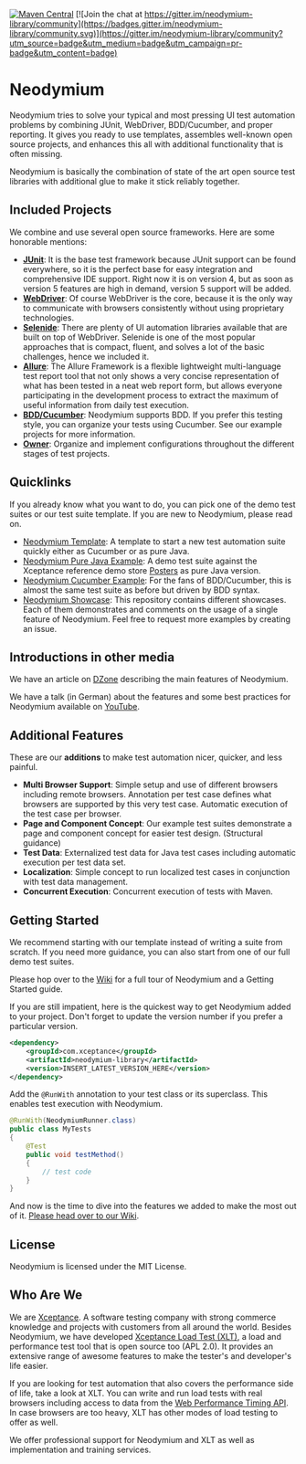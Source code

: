 [![Maven Central](https://img.shields.io/maven-central/v/com.xceptance/neodymium-library.svg?label=Maven%20Central)](https://search.maven.org/search?q=g:%22com.xceptance%22%20AND%20a:%22neodymium-library%22) [![Join the chat at https://gitter.im/neodymium-library/community](https://badges.gitter.im/neodymium-library/community.svg)](https://gitter.im/neodymium-library/community?utm_source=badge&utm_medium=badge&utm_campaign=pr-badge&utm_content=badge)

# Neodymium

Neodymium tries to solve your typical and most pressing UI test automation problems by combining JUnit, WebDriver, BDD/Cucumber, and proper reporting. It gives you ready to use templates, assembles well-known open source projects, and enhances this all with additional functionality that is often missing.

Neodymium is basically the combination of state of the art open source test libraries with additional glue to make it stick reliably together.

## Included Projects
We combine and use several open source frameworks. Here are some honorable mentions:

* [**JUnit**](https://github.com/junit-team/junit4): It is the base test framework because JUnit support can be found everywhere, so it is the perfect base for easy integration and comprehensive IDE support. Right now it is on version 4, but as soon as version 5 features are high in demand, version 5 support will be added.
* [**WebDriver**](https://github.com/SeleniumHQ/selenium): Of course WebDriver is the core, because it is the only way to communicate with browsers consistently without using proprietary technologies.
* [**Selenide**](https://github.com/codeborne/selenide): There are plenty of UI automation libraries available that are built on top of WebDriver. Selenide is one of the most popular approaches that is compact, fluent, and solves a lot of the basic challenges, hence we included it.
* [**Allure**](https://github.com/allure-framework/allure2): The Allure Framework is a flexible lightweight multi-language test report tool that not only shows a very concise representation of what has been tested in a neat web report form, but allows everyone participating in the development process to extract the maximum of useful information from daily test execution.
* [**BDD/Cucumber**](https://github.com/cucumber/cucumber-jvm): Neodymium supports BDD. If you prefer this testing style, you can organize your tests using Cucumber. See our example projects for more information.
* [**Owner**](https://github.com/lviggiano/owner): Organize and implement configurations throughout the different stages of test projects.

## Quicklinks
If you already know what you want to do, you can pick one of the demo test suites or our test suite template. If you are new to Neodymium, please read on. 

* [Neodymium Template](https://github.com/Xceptance/neodymium-template): A template to start a new test automation suite quickly either as Cucumber or as pure Java. 
* [Neodymium Pure Java Example](https://github.com/Xceptance/neodymium-example): A demo test suite against the Xceptance reference demo store [Posters](https://github.com/Xceptance/neodymium-library/wiki/Posters-demo-store) as pure Java version.  
* [Neodymium Cucumber Example](https://github.com/Xceptance/neodymium-cucumber-example): For the fans of BDD/Cucumber, this is almost the same test suite as before but driven by BDD syntax.
* [Neodymium Showcase](https://github.com/Xceptance/neodymium-showcase): This repository contains different showcases. Each of them demonstrates and comments on the usage of a single feature of Neodymium. Feel free to request more examples by creating an issue.

## Introductions in other media
We have an article on [DZone](https://dzone.com/articles/neodymium-an-open-source-framework-for-web-testing) describing the main features of Neodymium.

We have a talk (in German) about the features and some best practices for Neodymium available on [YouTube](https://www.youtube.com/watch?v=hn-juzcXrZg).

## Additional Features
These are our **additions** to make test automation nicer, quicker, and less painful. 

* **Multi Browser Support**: Simple setup and use of different browsers including remote browsers. Annotation per test case defines what browsers are supported by this very test case. Automatic execution of the test case per browser.
* **Page and Component Concept**: Our example test suites demonstrate a page and component concept for easier test design. (Structural guidance)
* **Test Data**: Externalized test data for Java test cases including automatic execution per test data set.
* **Localization**: Simple concept to run localized test cases in conjunction with test data management.
* **Concurrent Execution**: Concurrent execution of tests with Maven.

## Getting Started
We recommend starting with our template instead of writing a suite from scratch. If you need more guidance, you can also start from one of our full demo test suites.

Please hop over to the [Wiki](https://github.com/Xceptance/neodymium-library/wiki/) for a full tour of Neodymium and a Getting Started guide. 

If you are still impatient, here is the quickest way to get Neodymium added to your project. Don't forget to update the version number if you prefer a particular version.

```xml
<dependency>
    <groupId>com.xceptance</groupId>
    <artifactId>neodymium-library</artifactId>
    <version>INSERT_LATEST_VERSION_HERE</version>
</dependency>
```
Add the `@RunWith` annotation to your test class or its superclass. This enables test execution with Neodymium.
```java
@RunWith(NeodymiumRunner.class)
public class MyTests
{
    @Test 
    public void testMethod()
    {
        // test code
    }
}
```
And now is the time to dive into the features we added to make the most out of it. [Please head over to our Wiki](https://github.com/Xceptance/neodymium-library/wiki/).

## License
Neodymium is licensed under the MIT License.

## Who Are We
We are [Xceptance](https://www.xceptance.com/en/). A software testing company with strong commerce knowledge and projects with customers from all around the world. Besides Neodymium, we have developed [Xceptance Load Test (XLT)](https://github.com/Xceptance/XLT), a load and performance test tool that is open source too (APL 2.0). It provides an extensive range of awesome features to make the tester's and developer's life easier.

If you are looking for test automation that also covers the performance side of life, take a look at XLT. You can write and run load tests with real browsers including access to data from the [Web Performance Timing API](http://w3c.github.io/perf-timing-primer/). In case browsers are too heavy, XLT has other modes of load testing to offer as well. 

We offer professional support for Neodymium and XLT as well as implementation and training services.
